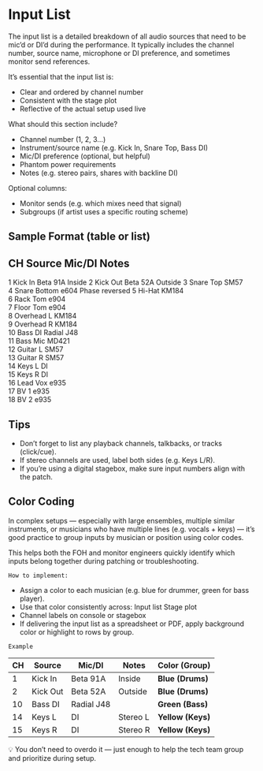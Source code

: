 # Input List

The input list is a detailed breakdown of all audio sources that need to be mic’d or DI’d during the performance. 
It typically includes the channel number, source name, microphone or DI preference, and sometimes monitor send references.

It’s essential that the input list is:

- Clear and ordered by channel number
- Consistent with the stage plot
- Reflective of the actual setup used live

What should this section include?
- Channel number (1, 2, 3…)
- Instrument/source name (e.g. Kick In, Snare Top, Bass DI)
- Mic/DI preference (optional, but helpful)
- Phantom power requirements
- Notes (e.g. stereo pairs, shares with backline DI)

Optional columns:
- Monitor sends (e.g. which mixes need that signal)
- Subgroups (if artist uses a specific routing scheme)

## Sample Format (table or list)

CH   Source           Mic/DI             Notes
---------------------------------------------------------
1    Kick In          Beta 91A           Inside
2    Kick Out         Beta 52A           Outside
3    Snare Top        SM57               
4    Snare Bottom     e604               Phase reversed
5    Hi-Hat           KM184              
6    Rack Tom         e904               
7    Floor Tom        e904               
8    Overhead L       KM184              
9    Overhead R       KM184              
10   Bass DI          Radial J48         
11   Bass Mic         MD421              
12   Guitar L         SM57               
13   Guitar R         SM57               
14   Keys L           DI                 
15   Keys R           DI                 
16   Lead Vox         e935               
17   BV 1             e935               
18   BV 2             e935

## Tips

- Don’t forget to list any playback channels, talkbacks, or tracks (click/cue).
- If stereo channels are used, label both sides (e.g. Keys L/R).
- If you’re using a digital stagebox, make sure input numbers align with the patch.

## Color Coding

In complex setups — especially with large ensembles, multiple similar instruments, or musicians who have multiple lines (e.g. vocals + keys) — it’s good practice to group inputs by musician or position using color codes.

This helps both the FOH and monitor engineers quickly identify which inputs belong together during patching or troubleshooting.

`How to implement:`

- Assign a color to each musician (e.g. blue for drummer, green for bass player).
- Use that color consistently across:
    Input list
    Stage plot
- Channel labels on console or stagebox
- If delivering the input list as a spreadsheet or PDF, apply background color or highlight to rows by group.

`Example`

| CH | Source   | Mic/DI     | Notes    | Color (Group)     |
| -- | -------- | ---------- | -------- | ----------------- |
| 1  | Kick In  | Beta 91A   | Inside   | **Blue (Drums)**  |
| 2  | Kick Out | Beta 52A   | Outside  | **Blue (Drums)**  |
| 10 | Bass DI  | Radial J48 |          | **Green (Bass)**  |
| 14 | Keys L   | DI         | Stereo L | **Yellow (Keys)** |
| 15 | Keys R   | DI         | Stereo R | **Yellow (Keys)** |

💡 You don’t need to overdo it — just enough to help the tech team group and prioritize during setup.
